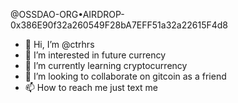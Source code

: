 @OSSDAO-ORG•AIRDROP-0x386E90f32a260549F28bA7EFF51a32a22615F4d8





- 👋 Hi, I’m @ctrhrs
- 👀 I’m interested in future currency
- 🌱 I’m currently learning cryptocurrency
- 💞️ I’m looking to collaborate on gitcoin as a friend
- 📫 How to reach me just text me

<!---
ctrhrs/ctrhrs is a ✨ special ✨ repository because its `README.md` (this file) appears on your GitHub profile.
You can click the Preview link to take a look at your changes.
--->
